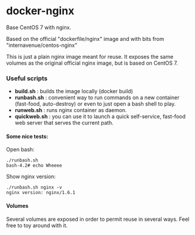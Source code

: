 docker-nginx
============

Base CentOS 7 with nginx.

Based on the official "dockerfile/nginx" image
and with bits from "internavenue/centos-nginx"

This is just a plain nginx image meant for reuse.
It exposes the same volumes as the original official
nginx image, but is based on CentOS 7.

### Useful scripts

* **build.sh** : builds the image locally (docker build)
* **runbash.sh** : convenient way to run commands on a new
container (fast-food, auto-destroy) or even to just
open a bash shell to play.
* **runweb.sh** : runs nginx container as daemon.
* **quickweb.sh** : you can use it to launch a quick self-service,
fast-food web server that serves the current path.

#### Some nice tests:

Open bash:

    ./runbash.sh
    bash-4.2# echo Wheeee

Show nginx version:

    ./runbash.sh nginx -v
    nginx version: nginx/1.6.1

#### Volumes

Several volumes are exposed in order to permit reuse
in several ways. Feel free to toy around with it.
    
